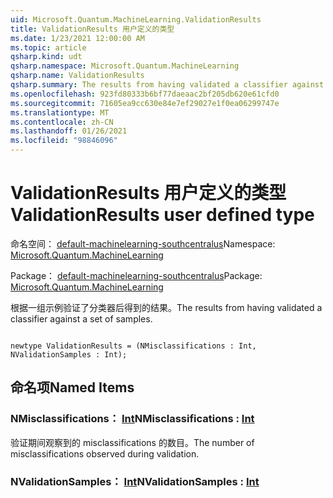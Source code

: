 ```yaml
---
uid: Microsoft.Quantum.MachineLearning.ValidationResults
title: ValidationResults 用户定义的类型
ms.date: 1/23/2021 12:00:00 AM
ms.topic: article
qsharp.kind: udt
qsharp.namespace: Microsoft.Quantum.MachineLearning
qsharp.name: ValidationResults
qsharp.summary: The results from having validated a classifier against a set of samples.
ms.openlocfilehash: 923fd80333b6bf77daeaac2bf205db620e61cfd0
ms.sourcegitcommit: 71605ea9cc630e84e7ef29027e1f0ea06299747e
ms.translationtype: MT
ms.contentlocale: zh-CN
ms.lasthandoff: 01/26/2021
ms.locfileid: "98846096"
---
```

# <a name="validationresults-user-defined-type"></a><span data-ttu-id="6c465-102">ValidationResults 用户定义的类型</span><span class="sxs-lookup"><span data-stu-id="6c465-102">ValidationResults user defined type</span></span>

<span data-ttu-id="6c465-103">命名空间： [default-machinelearning-southcentralus](xref:Microsoft.Quantum.MachineLearning)</span><span class="sxs-lookup"><span data-stu-id="6c465-103">Namespace: [Microsoft.Quantum.MachineLearning](xref:Microsoft.Quantum.MachineLearning)</span></span>

<span data-ttu-id="6c465-104">Package： [default-machinelearning-southcentralus](https://nuget.org/packages/Microsoft.Quantum.MachineLearning)</span><span class="sxs-lookup"><span data-stu-id="6c465-104">Package: [Microsoft.Quantum.MachineLearning](https://nuget.org/packages/Microsoft.Quantum.MachineLearning)</span></span>


<span data-ttu-id="6c465-105">根据一组示例验证了分类器后得到的结果。</span><span class="sxs-lookup"><span data-stu-id="6c465-105">The results from having validated a classifier against a set of samples.</span></span>

```qsharp

newtype ValidationResults = (NMisclassifications : Int, NValidationSamples : Int);
```



## <a name="named-items"></a><span data-ttu-id="6c465-106">命名项</span><span class="sxs-lookup"><span data-stu-id="6c465-106">Named Items</span></span>

### <a name="nmisclassifications--int"></a><span data-ttu-id="6c465-107">NMisclassifications： [Int](xref:microsoft.quantum.lang-ref.int)</span><span class="sxs-lookup"><span data-stu-id="6c465-107">NMisclassifications : [Int](xref:microsoft.quantum.lang-ref.int)</span></span>

<span data-ttu-id="6c465-108">验证期间观察到的 misclassifications 的数目。</span><span class="sxs-lookup"><span data-stu-id="6c465-108">The number of misclassifications observed during validation.</span></span>
### <a name="nvalidationsamples--int"></a><span data-ttu-id="6c465-109">NValidationSamples： [Int](xref:microsoft.quantum.lang-ref.int)</span><span class="sxs-lookup"><span data-stu-id="6c465-109">NValidationSamples : [Int](xref:microsoft.quantum.lang-ref.int)</span></span>

